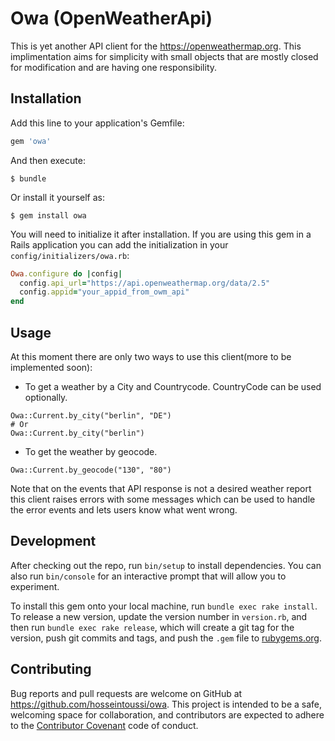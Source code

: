 # Owa (OpenWeatherApi)

This is yet another API client for the https://openweathermap.org. This implimentation aims for simplicity with small objects that are mostly closed for modification and are having one responsibility.

## Installation

Add this line to your application's Gemfile:

```ruby
gem 'owa'
```

And then execute:

    $ bundle
Or install it yourself as:

    $ gem install owa

You will need to initialize it after installation. If you are using this gem in a Rails application you can add the initialization in your `config/initializers/owa.rb`:

``` ruby
Owa.configure do |config|
  config.api_url="https://api.openweathermap.org/data/2.5"
  config.appid="your_appid_from_owm_api"
end
```

## Usage

At this moment there are only two ways to use this client(more to be implemented soon):

- To get a weather by a City and Countrycode. CountryCode can be used optionally.

```
Owa::Current.by_city("berlin", "DE")
# Or
Owa::Current.by_city("berlin")
```

- To get the weather by geocode.

```
Owa::Current.by_geocode("130", "80")
```

Note that on the events that API response is not a desired weather report this client raises errors with some messages which can be used to handle the error events and lets users know what went wrong.

## Development

After checking out the repo, run `bin/setup` to install dependencies. You can also run `bin/console` for an interactive prompt that will allow you to experiment.

To install this gem onto your local machine, run `bundle exec rake install`. To release a new version, update the version number in `version.rb`, and then run `bundle exec rake release`, which will create a git tag for the version, push git commits and tags, and push the `.gem` file to [rubygems.org](https://rubygems.org).

## Contributing

Bug reports and pull requests are welcome on GitHub at https://github.com/hosseintoussi/owa. This project is intended to be a safe, welcoming space for collaboration, and contributors are expected to adhere to the [Contributor Covenant](http://contributor-covenant.org) code of conduct.

